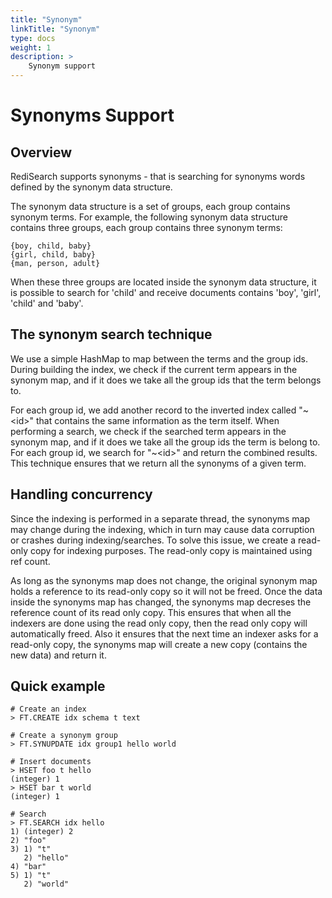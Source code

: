 ```yaml
---
title: "Synonym"
linkTitle: "Synonym"
type: docs
weight: 1
description: >
    Synonym support
---
```


# Synonyms Support

## Overview

RediSearch supports synonyms - that is searching for synonyms words defined by the synonym data structure.

The synonym data structure is a set of groups, each group contains synonym terms. For example, the following synonym data structure contains three groups, each group contains three synonym terms:

```
{boy, child, baby}
{girl, child, baby}
{man, person, adult}
```

When these three groups are located inside the synonym data structure, it is possible to search for 'child' and receive documents contains 'boy', 'girl', 'child' and 'baby'.

## The synonym search technique

We use a simple HashMap to map between the terms and the group ids. During building the index, we check if the current term appears in the synonym map, and if it does we take all the group ids that the term belongs to.

For each group id, we add another record to the inverted index called "\~\<id\>" that contains the same information as the term itself. When performing a search, we check if the searched term appears in the synonym map, and if it does we take all the group ids the term is belong to. For each group id, we search for "\~\<id\>" and return the combined results. This technique ensures that we return all the synonyms of a given term.

## Handling concurrency

Since the indexing is performed in a separate thread, the synonyms map may change during the indexing, which in turn may cause data corruption or crashes during indexing/searches. To solve this issue, we create a read-only copy for indexing purposes. The read-only copy is maintained using ref count.

As long as the synonyms map does not change, the original synonym map holds a reference to its read-only copy so it will not be freed. Once the data inside the synonyms map has changed, the synonyms map decreses the reference count of its read only copy. This ensures that when all the indexers are done using the read only copy, then the read only copy will automatically freed. Also it ensures that the next time an indexer asks for a read-only copy, the synonyms map will create a new copy (contains the new data) and return it.

## Quick example

```
# Create an index
> FT.CREATE idx schema t text

# Create a synonym group 
> FT.SYNUPDATE idx group1 hello world

# Insert documents
> HSET foo t hello
(integer) 1
> HSET bar t world
(integer) 1

# Search
> FT.SEARCH idx hello
1) (integer) 2
2) "foo"
3) 1) "t"
   2) "hello"
4) "bar"
5) 1) "t"
   2) "world"
```
